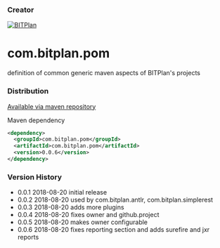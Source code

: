 ### Creator 
[![BITPlan](http://wiki.bitplan.com/images/wiki/thumb/3/38/BITPlanLogoFontLessTransparent.png/198px-BITPlanLogoFontLessTransparent.png)](http://www.bitplan.com)

# com.bitplan.pom
definition of common generic maven aspects of BITPlan's projects

### Distribution
[Available via maven repository](https://search.maven.org/artifact/com.bitplan.pom/com.bitplan.pom/0.0.6/pom)

Maven dependency
```xml
<dependency>
  <groupId>com.bitplan.pom</groupId>
  <artifactId>com.bitplan.pom</artifactId>
  <version>0.0.6</version>
</dependency>
```
### Version History
* 0.0.1 2018-08-20 initial release
* 0.0.2 2018-08-20 used by com.bitplan.antlr, com.bitplan.simplerest
* 0.0.3 2018-08-20 adds more plugins 
* 0.0.4 2018-08-20 fixes owner and github.project
* 0.0.5 2018-08-20 makes owner configurable 
* 0.0.6 2018-08-20 fixes reporting section and adds surefire and jxr reports
